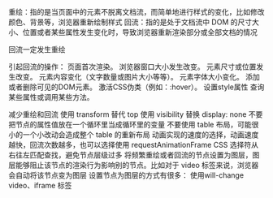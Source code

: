 重绘：指的是当页面中的元素不脱离文档流，而简单地进行样式的变化，比如修改颜色、背景等，浏览器重新绘制样式
回流：指的是处于文档流中 DOM 的尺寸大小、位置或者某些属性发生变化时，导致浏览器重新渲染部分或全部文档的情况

回流一定发生重绘

引起回流的操作：
页面首次渲染。
浏览器窗口大小发生改变。
元素尺寸或位置发生改变。
元素内容变化（文字数量或图片大小等等）。
元素字体大小变化。
添加或者删除可见的DOM元素。
激活CSS伪类（例如：:hover）。
设置style属性
查询某些属性或调用某些方法。


减少重绘和回流
使用 transform 替代 top
使用 visibility 替换 display: none
不要把节点的属性值放在一个循环里当成循环里的变量
不要使用 table 布局，可能很小的一个小改动会造成整个 table 的重新布局
动画实现的速度的选择，动画速度越快，回流次数越多，也可以选择使用 requestAnimationFrame
CSS 选择符从右往左匹配查找，避免节点层级过多
将频繁重绘或者回流的节点设置为图层，图层能够阻止该节点的渲染行为影响别的节点。比如对于 video 标签来说，浏览器会自动将该节点变为图层
设置节点为图层的方式有很多：
使用will-change
video、iframe 标签
